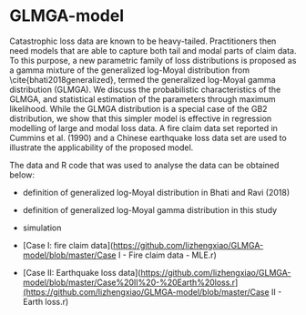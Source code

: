 # GLMGA-model
Catastrophic loss data are known to be heavy-tailed. Practitioners then need models that are able to capture both tail and modal parts of claim data. To this purpose, a new parametric family of loss distributions  is proposed as a gamma mixture of the generalized log-Moyal distribution from \cite{bhati2018generalized}, termed the generalized log-Moyal gamma distribution (GLMGA). We discuss the probabilistic characteristics of the GLMGA, and statistical estimation of the parameters through maximum likelihood. While the GLMGA distribution is a special case of the GB2 distribution, we show that this simpler model is effective in regression modelling of large and modal loss data. A fire claim data set reported in Cummins et al. (1990) and a Chinese earthquake loss data set are used to illustrate the applicability of the proposed model.



The data and R code that was used to analyse the data can be obtained below:

- definition of generalized log-Moyal distribution in Bhati and Ravi (2018)

- definition of generalized log-Moyal gamma distribution in this study

- simulation
- [Case I: fire claim data](https://github.com/lizhengxiao/GLMGA-model/blob/master/Case I - Fire claim data - MLE.r)
- [Case II: Earthquake loss data](https://github.com/lizhengxiao/GLMGA-model/blob/master/Case%20II%20-%20Earth%20loss.r](https://github.com/lizhengxiao/GLMGA-model/blob/master/Case II - Earth loss.r)











